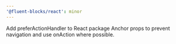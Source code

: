 ```yaml
---
'@fluent-blocks/react': minor
---
```


Add preferActionHandler to React package Anchor props to prevent navigation and use onAction where possible.

